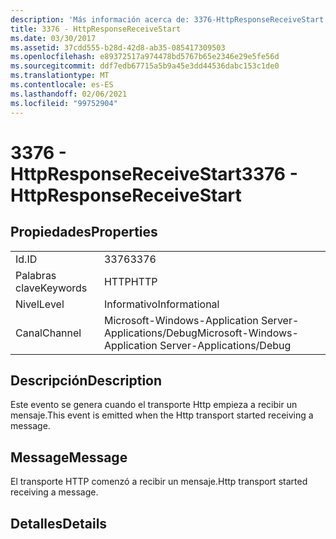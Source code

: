 ```yaml
---
description: 'Más información acerca de: 3376-HttpResponseReceiveStart'
title: 3376 - HttpResponseReceiveStart
ms.date: 03/30/2017
ms.assetid: 37cdd555-b28d-42d8-ab35-085417309503
ms.openlocfilehash: e89372517a974478bd5767b65e2346e29e5fe56d
ms.sourcegitcommit: ddf7edb67715a5b9a45e3dd44536dabc153c1de0
ms.translationtype: MT
ms.contentlocale: es-ES
ms.lasthandoff: 02/06/2021
ms.locfileid: "99752904"
---
```

# <a name="3376---httpresponsereceivestart"></a><span data-ttu-id="91bff-103">3376 - HttpResponseReceiveStart</span><span class="sxs-lookup"><span data-stu-id="91bff-103">3376 - HttpResponseReceiveStart</span></span>

## <a name="properties"></a><span data-ttu-id="91bff-104">Propiedades</span><span class="sxs-lookup"><span data-stu-id="91bff-104">Properties</span></span>  
  
|||  
|-|-|  
|<span data-ttu-id="91bff-105">Id.</span><span class="sxs-lookup"><span data-stu-id="91bff-105">ID</span></span>|<span data-ttu-id="91bff-106">3376</span><span class="sxs-lookup"><span data-stu-id="91bff-106">3376</span></span>|  
|<span data-ttu-id="91bff-107">Palabras clave</span><span class="sxs-lookup"><span data-stu-id="91bff-107">Keywords</span></span>|<span data-ttu-id="91bff-108">HTTP</span><span class="sxs-lookup"><span data-stu-id="91bff-108">HTTP</span></span>|  
|<span data-ttu-id="91bff-109">Nivel</span><span class="sxs-lookup"><span data-stu-id="91bff-109">Level</span></span>|<span data-ttu-id="91bff-110">Informativo</span><span class="sxs-lookup"><span data-stu-id="91bff-110">Informational</span></span>|  
|<span data-ttu-id="91bff-111">Canal</span><span class="sxs-lookup"><span data-stu-id="91bff-111">Channel</span></span>|<span data-ttu-id="91bff-112">Microsoft-Windows-Application Server-Applications/Debug</span><span class="sxs-lookup"><span data-stu-id="91bff-112">Microsoft-Windows-Application Server-Applications/Debug</span></span>|  
  
## <a name="description"></a><span data-ttu-id="91bff-113">Descripción</span><span class="sxs-lookup"><span data-stu-id="91bff-113">Description</span></span>  

 <span data-ttu-id="91bff-114">Este evento se genera cuando el transporte Http empieza a recibir un mensaje.</span><span class="sxs-lookup"><span data-stu-id="91bff-114">This event is emitted when the Http transport started receiving a message.</span></span>  
  
## <a name="message"></a><span data-ttu-id="91bff-115">Message</span><span class="sxs-lookup"><span data-stu-id="91bff-115">Message</span></span>  

 <span data-ttu-id="91bff-116">El transporte HTTP comenzó a recibir un mensaje.</span><span class="sxs-lookup"><span data-stu-id="91bff-116">Http transport started receiving a message.</span></span>  
  
## <a name="details"></a><span data-ttu-id="91bff-117">Detalles</span><span class="sxs-lookup"><span data-stu-id="91bff-117">Details</span></span>
